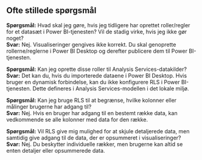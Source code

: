 ## <a name="faq"></a>Ofte stillede spørgsmål
**Spørgsmål:** Hvad skal jeg gøre, hvis jeg tidligere har oprettet roller/regler for et datasæt i Power BI-tjenesten? Vil de stadig virke, hvis jeg ikke gør noget?  
**Svar:** Nej. Visualiseringer gengives ikke korrekt. Du skal genoprette rollerne/reglerne i Power BI Desktop og derefter publicere dem til Power BI-tjenesten.

**Spørgsmål:** Kan jeg oprette disse roller til Analysis Services-datakilder?  
**Svar:** Det kan du, hvis du importerede dataene i Power BI Desktop. Hvis bruger en dynamisk forbindelse, kan du ikke konfigurere RLS i Power BI-tjenesten. Dette defineres i Analysis Services-modellen i det lokale miljø.

**Spørgsmål:** Kan jeg bruge RLS til at begrænse, hvilke kolonner eller målinger brugerne har adgang til?  
**Svar:** Nej. Hvis en bruger har adgang til en bestemt række data, kan vedkommende se alle kolonner med data for den række.

**Spørgsmål:** Vil RLS give mig mulighed for at skjule detaljerede data, men samtidig give adgang til de data, der er opsummeret i visualiseringer?  
**Svar:** Nej. Du beskytter individuelle rækker, men brugerne kan altid se enten detaljer eller opsummerede data.

